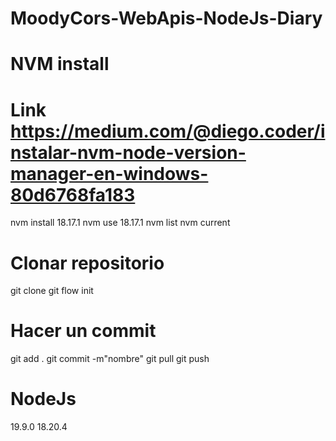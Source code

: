 # MoodyCors-WebApis-NodeJs-Diary

# NVM install

# Link https://medium.com/@diego.coder/instalar-nvm-node-version-manager-en-windows-80d6768fa183

nvm install 18.17.1
nvm use 18.17.1
nvm list
nvm current

# Clonar repositorio

git clone
git flow init

# Hacer un commit

git add .
git commit -m"nombre"
git pull
git push

# NodeJs
19.9.0
18.20.4